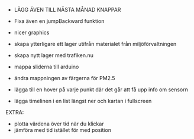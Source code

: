 - LÄGG ÄVEN TILL NÄSTA MÅNAD KNAPPAR 
- Fixa även en jumpBackward funktion

- nicer graphics
- skapa ytterligare ett lager utifrån materialet från miljöförvaltningen
- skapa nytt lager med trafiken.nu
- mappa sliderna till arduino
- ändra mappningen av färgerna för PM2.5
- lägga till en hover på varje punkt där det går att få upp info om sensorn
- lägga timelinen i en list längst ner och kartan i fullscreen

EXTRA:
- plotta värdena över tid när du klickar
- jämföra med tid istället för med position